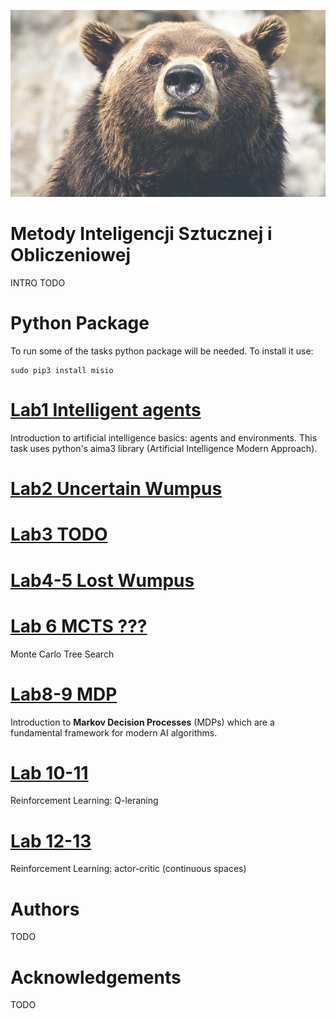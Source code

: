 ![MISIO](bear.png)
# Metody Inteligencji Sztucznej i Obliczeniowej
INTRO TODO

# Python Package
To run some of the tasks python package will be needed. To install it use:
```
sudo pip3 install misio
```
# [Lab1 Intelligent agents](lab1)
Introduction to artificial intelligence basics: agents and environments. This task uses python's aima3 library (Artificial Intelligence Modern Approach).

# [Lab2 Uncertain Wumpus](lab2)

# [Lab3 TODO](lab3)

# [Lab4-5 Lost Wumpus](lab4) 

# [Lab 6 MCTS ???](lab6)
Monte Carlo Tree Search

# [Lab8-9 MDP](lab6)
Introduction to **Markov Decision Processes** (MDPs) which are a fundamental framework for modern AI algorithms.

# [Lab 10-11](lab10)
Reinforcement Learning: Q-leraning

# [Lab 12-13](lab12)
Reinforcement Learning: actor-critic (continuous spaces)

# Authors
TODO
# Acknowledgements 
TODO

